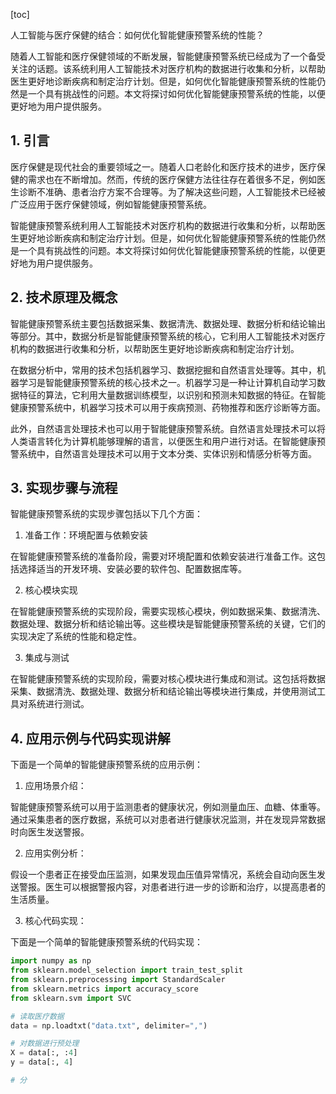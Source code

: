 
[toc]                    
                
                
人工智能与医疗保健的结合：如何优化智能健康预警系统的性能？

随着人工智能和医疗保健领域的不断发展，智能健康预警系统已经成为了一个备受关注的话题。该系统利用人工智能技术对医疗机构的数据进行收集和分析，以帮助医生更好地诊断疾病和制定治疗计划。但是，如何优化智能健康预警系统的性能仍然是一个具有挑战性的问题。本文将探讨如何优化智能健康预警系统的性能，以便更好地为用户提供服务。

## 1. 引言

医疗保健是现代社会的重要领域之一。随着人口老龄化和医疗技术的进步，医疗保健的需求也在不断增加。然而，传统的医疗保健方法往往存在着很多不足，例如医生诊断不准确、患者治疗方案不合理等。为了解决这些问题，人工智能技术已经被广泛应用于医疗保健领域，例如智能健康预警系统。

智能健康预警系统利用人工智能技术对医疗机构的数据进行收集和分析，以帮助医生更好地诊断疾病和制定治疗计划。但是，如何优化智能健康预警系统的性能仍然是一个具有挑战性的问题。本文将探讨如何优化智能健康预警系统的性能，以便更好地为用户提供服务。

## 2. 技术原理及概念

智能健康预警系统主要包括数据采集、数据清洗、数据处理、数据分析和结论输出等部分。其中，数据分析是智能健康预警系统的核心，它利用人工智能技术对医疗机构的数据进行收集和分析，以帮助医生更好地诊断疾病和制定治疗计划。

在数据分析中，常用的技术包括机器学习、数据挖掘和自然语言处理等。其中，机器学习是智能健康预警系统的核心技术之一。机器学习是一种让计算机自动学习数据特征的算法，它利用大量数据训练模型，以识别和预测未知数据的特征。在智能健康预警系统中，机器学习技术可以用于疾病预测、药物推荐和医疗诊断等方面。

此外，自然语言处理技术也可以用于智能健康预警系统。自然语言处理技术可以将人类语言转化为计算机能够理解的语言，以便医生和用户进行对话。在智能健康预警系统中，自然语言处理技术可以用于文本分类、实体识别和情感分析等方面。

## 3. 实现步骤与流程

智能健康预警系统的实现步骤包括以下几个方面：

1. 准备工作：环境配置与依赖安装

在智能健康预警系统的准备阶段，需要对环境配置和依赖安装进行准备工作。这包括选择适当的开发环境、安装必要的软件包、配置数据库等。

2. 核心模块实现

在智能健康预警系统的实现阶段，需要实现核心模块，例如数据采集、数据清洗、数据处理、数据分析和结论输出等。这些模块是智能健康预警系统的关键，它们的实现决定了系统的性能和稳定性。

3. 集成与测试

在智能健康预警系统的实现阶段，需要对核心模块进行集成和测试。这包括将数据采集、数据清洗、数据处理、数据分析和结论输出等模块进行集成，并使用测试工具对系统进行测试。

## 4. 应用示例与代码实现讲解

下面是一个简单的智能健康预警系统的应用示例：

1. 应用场景介绍：

智能健康预警系统可以用于监测患者的健康状况，例如测量血压、血糖、体重等。通过采集患者的医疗数据，系统可以对患者进行健康状况监测，并在发现异常数据时向医生发送警报。

2. 应用实例分析：

假设一个患者正在接受血压监测，如果发现血压值异常情况，系统会自动向医生发送警报。医生可以根据警报内容，对患者进行进一步的诊断和治疗，以提高患者的生活质量。

3. 核心代码实现：

下面是一个简单的智能健康预警系统的代码实现：

```python
import numpy as np
from sklearn.model_selection import train_test_split
from sklearn.preprocessing import StandardScaler
from sklearn.metrics import accuracy_score
from sklearn.svm import SVC

# 读取医疗数据
data = np.loadtxt("data.txt", delimiter=",")

# 对数据进行预处理
X = data[:, :4]
y = data[:, 4]

# 分

